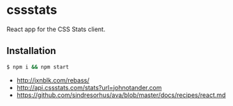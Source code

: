 # cssstats

React app for the CSS Stats client.

## Installation

```sh
$ npm i && npm start
```

- <http://jxnblk.com/rebass/>
- <http://api.cssstats.com/stats?url=johnotander.com>
- <https://github.com/sindresorhus/ava/blob/master/docs/recipes/react.md>
